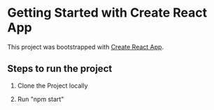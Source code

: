 # Getting Started with Create React App

This project was bootstrapped with [Create React App](https://github.com/facebook/create-react-app).

## Steps to run the project

1. Clone the Project locally

2. Run "npm start"
